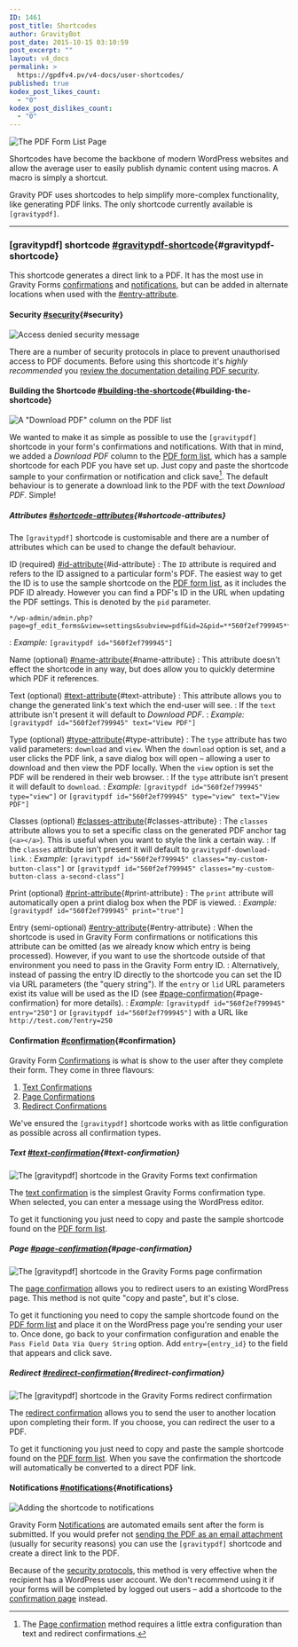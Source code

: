 ```yaml
---
ID: 1461
post_title: Shortcodes
author: GravityBot
post_date: 2015-10-15 03:10:59
post_excerpt: ""
layout: v4_docs
permalink: >
  https://gpdfv4.pv/v4-docs/user-shortcodes/
published: true
kodex_post_likes_count:
  - "0"
kodex_post_dislikes_count:
  - "0"
---
```

![The PDF Form List Page](https://gpdfv4.pv/app/uploads/2015/10/shortcode-sample.png) 

Shortcodes have become the backbone of modern WordPress websites and allow the average user to easily publish dynamic content using macros. A macro is simply a shortcut. 

Gravity PDF uses shortcodes to help simplify more-complex functionality, like generating PDF links. The only shortcode currently available is `[gravitypdf]`.

---

### [gravitypdf] shortcode [#gravitypdf-shortcode](#gravitypdf-shortcode){#gravitypdf-shortcode}

This shortcode generates a direct link to a PDF. It has the most use in Gravity Forms [confirmations](https://www.gravityhelp.com/documentation/article/configuring-confirmations-in-gravity-forms/) and [notifications](https://www.gravityhelp.com/documentation/article/configuring-notifications-in-gravity-forms/), but can be added in alternate locations when used with the [#entry-attribute](#entry-attribute).

#### Security [#security](#security){#security}

![Access denied security message](https://gpdfv4.pv/app/uploads/2015/10/security-restrictions.png) 

There are a number of security protocols in place to prevent unauthorised access to PDF documents. Before using this shortcode it's *highly recommended* you [review the documentation detailing PDF security](https://gpdfv4.pv/v4-docs/user-pdf-security/).

#### Building the Shortcode [#building-the-shortcode](#building-the-shortcode){#building-the-shortcode}

![A "Download PDF" column on the PDF list](https://gpdfv4.pv/app/uploads/2015/10/download-pdf-column.png) 

We wanted to make it as simple as possible to use the `[gravitypdf]` shortcode in your form's confirmations and notifications. With that in mind, we added a *Download PDF* column to the [PDF form list](https://gpdfv4.pv/v4-docs/user-managing-pdfs/#download-shortcode), which has a sample shortcode for each PDF you have set up. Just copy and paste the shortcode sample to your confirmation or notification and click save[^1]. The default behaviour is to generate a download link to the PDF with the text *Download PDF*. Simple!

##### Attributes [#shortcode-attributes](#shortcode-attributes){#shortcode-attributes}

The `[gravitypdf]` shortcode is customisable and there are a number of attributes which can be used to change the default behaviour.

ID (required) [#id-attribute](#id-attribute){#id-attribute}
:    The `ID` attribute is required and refers to the ID assigned to a particular form's PDF. The easiest way to get the ID is to use the sample shortcode on the [PDF form list](https://gpdfv4.pv/v4-docs/user-managing-pdfs/), as it includes the PDF ID already. However you can find a PDF's ID in the URL when updating the PDF settings. This is denoted by the `pid` parameter. 

    */wp-admin/admin.php?page=gf_edit_forms&view=settings&subview=pdf&id=2&pid=**560f2ef799945***
:    *Example:* `[gravitypdf id="560f2ef799945"]`

Name (optional) [#name-attribute](#name-attribute){#name-attribute}
:    This attribute doesn't effect the shortcode in any way, but does allow you to quickly determine which PDF it references. 

Text (optional) [#text-attribute](#text-attribute){#text-attribute}
:    This attribute allows you to change the generated link's text which the end-user will see.
:    If the `text` attribute isn't present it will default to *Download PDF*.
:    *Example:* `[gravitypdf id="560f2ef799945" text="View PDF"]`

Type (optional) [#type-attribute](#type-attribute){#type-attribute}
:    The `type` attribute has two valid parameters: `download` and `view`. When the `download` option is set, and a user clicks the PDF link, a save dialog box will open – allowing a user to download and then view the PDF locally. When the `view` option is set the PDF will be rendered in their web browser.
:    If the `type` attribute isn't present it will default to `download`.
:    *Example:* `[gravitypdf id="560f2ef799945" type="view"]` or `[gravitypdf id="560f2ef799945" type="view" text="View PDF"]`

Classes (optional) [#classes-attribute](#classes-attribute){#classes-attribute}
:    The `classes` attribute allows you to set a specific class on the generated PDF anchor tag (`<a></a>`). This is useful when you want to style the link a certain way.
:    If the `classes` attribute isn't present it will default to `gravitypdf-download-link`.
:    *Example:* `[gravitypdf id="560f2ef799945" classes="my-custom-button-class"]` or `[gravitypdf id="560f2ef799945" classes="my-custom-button-class a-second-class"]`

Print (optional) [#print-attribute](#print-attribute){#print-attribute}
:    The `print` attribute will automatically open a print dialog box when the PDF is viewed. 
:    *Example:* `[gravitypdf id="560f2ef799945" print="true"]`

Entry (semi-optional) [#entry-attribute](#entry-attribute){#entry-attribute}
:    When the shortcode is used in Gravity Form confirmations or notifications this attribute can be omitted (as we already know which entry is being processed). However, if you want to use the shortcode outside of that environment you need to pass in the Gravity Form entry ID.
:    Alternatively, instead of passing the entry ID directly to the shortcode you can set the ID via URL parameters (the "query string"). If the `entry` or `lid` URL parameters exist its value will be used as the ID (see [#page-confirmation](#page-confirmation){#page-confirmation} for more details).
:    *Example:* `[gravitypdf id="560f2ef799945" entry="250"]` or `[gravitypdf id="560f2ef799945"]` with a URL like `http://test.com/?entry=250`

#### Confirmation [#confirmation](#confirmation){#confirmation}

Gravity Form [Confirmations](https://www.gravityhelp.com/documentation/article/configuring-confirmations-in-gravity-forms/) is what is show to the user after they complete their form. They come in three flavours:

1. [Text Confirmations](#text-confirmation)
1. [Page Confirmations](#page-confirmation)
1. [Redirect Confirmations](#redirect-confirmation)

We've ensured the `[gravitypdf]` shortcode works with as little configuration as possible across all confirmation types.

##### Text [#text-confirmation](#text-confirmation){#text-confirmation}

![The [gravitypdf] shortcode in the Gravity Forms text confirmation](https://gpdfv4.pv/app/uploads/2015/10/text-confirmation.png) 

The [text confirmation](https://www.gravityhelp.com/documentation/article/configuring-confirmations-in-gravity-forms/#text-confirmations) is the simplest Gravity Forms confirmation type. When selected, you can enter a message using the WordPress editor. 

To get it functioning you just need to copy and paste the sample shortcode found on the [PDF form list](#).

##### Page [#page-confirmation](#page-confirmation){#page-confirmation}

![The [gravitypdf] shortcode in the Gravity Forms page confirmation](https://gpdfv4.pv/app/uploads/2015/10/page-redirect.png) 

The [page confirmation](https://www.gravityhelp.com/documentation/article/configuring-confirmations-in-gravity-forms/#page-confirmations) allows you to redirect users to an existing WordPress page. This method is not quite "copy and paste", but it's close. 

To get it functioning you need to copy the sample shortcode found on the [PDF form list](https://gpdfv4.pv/v4-docs/user-managing-pdfs/#download-shortcode) and place it on the WordPress page you're sending your user to. Once done, go back to your confirmation configuration and enable the `Pass Field Data Via Query String` option. Add `entry={entry_id}` to the field that appears and click save.

##### Redirect [#redirect-confirmation](#redirect-confirmation){#redirect-confirmation}

![The [gravitypdf] shortcode in the Gravity Forms redirect confirmation](https://gpdfv4.pv/app/uploads/2015/10/redirect-confirmation.png) 

The [redirect confirmation](https://www.gravityhelp.com/documentation/article/configuring-confirmations-in-gravity-forms/#redirect-confirmation) allows you to send the user to another location upon completing their form. If you choose, you can redirect the user to a PDF. 

To get it functioning you just need to copy and paste the sample shortcode found on the [PDF form list](https://gpdfv4.pv/v4-docs/user-managing-pdfs/#download-shortcode). When you save the confirmation the shortcode will automatically be converted to a direct PDF link.

#### Notifications [#notifications](#notifications){#notifications}

![Adding the shortcode to notifications](https://gpdfv4.pv/app/uploads/2015/10/notification-example.png) 

Gravity Form [Notifications](https://www.gravityhelp.com/documentation/article/configuring-notifications-in-gravity-forms/) are automated emails sent after the form is submitted. If you would prefer not [sending the PDF as an email attachment](https://gpdfv4.pv/v4-docs/user-setup-pdf/#notifications) (usually for security reasons) you can use the `[gravitypdf]` shortcode and create a direct link to the PDF. 

Because of the [security protocols](https://gpdfv4.pv/v4-docs/user-pdf-security/), this method is very effective when the recipient has a WordPress user account. We don't recommend using it if your forms will be completed by logged out users – add a shortcode to the [confirmation page](#confirmation) instead.

[^1]: The [Page confirmation](#page-confirmation) method requires a little extra configuration than text and redirect confirmations.